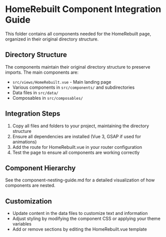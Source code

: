 # HomeRebuilt Component Integration Guide

This folder contains all components needed for the HomeRebuilt page, organized in their original directory structure.

## Directory Structure

The components maintain their original directory structure to preserve imports. The main components are:

- `src/views/HomeRebuilt.vue` - Main landing page
- Various components in `src/components/` and subdirectories
- Data files in `src/data/`
- Composables in `src/composables/`

## Integration Steps

1. Copy all files and folders to your project, maintaining the directory structure
2. Ensure all dependencies are installed (Vue 3, GSAP if used for animations)
3. Add the route for HomeRebuilt.vue in your router configuration
4. Test the page to ensure all components are working correctly

## Component Hierarchy

See the component-nesting-guide.md for a detailed visualization of how components are nested.

## Customization

- Update content in the data files to customize text and information
- Adjust styling by modifying the component CSS or applying your theme variables
- Add or remove sections by editing the HomeRebuilt.vue template
